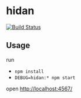 # hidan

[![Build Status](https://travis-ci.org/121Room/single.svg?branch=master)](https://travis-ci.org/121Room/single)

## Usage

run

* `npm install`
* `DEBUG=hidan:* npm start`

open <http://localhost:4567/>
